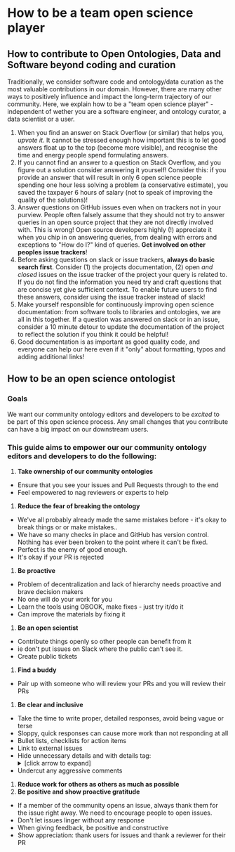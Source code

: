 # How to be a team open science player

## How to contribute to Open Ontologies, Data and Software beyond coding and curation

Traditionally, we consider software code and ontology/data curation as the most valuable contributions in our domain. However, there are many other ways to positively influence and impact the long-term trajectory of our community. Here, we explain how to be a "team open science player" - independent of wether you are a software engineer, and ontology curator, a data scientist or a user.

1. When you find an answer on Stack Overflow (or similar) that helps you, _upvote it_. It cannot be stressed enough how important this is to let good answers float up to the top (become more visible), and recognise the time and energy people spend formulating answers.
1. If you cannot find an answer to a question on Stack Overflow, and you figure out a solution consider answering it yourself! Consider this: if you provide an answer that will result in only 6 open science people spending one hour less solving a problem (a conservative estimate), you saved the taxpayer 6 hours of salary (not to speak of improving the quality of the solutions)!
1. Answer questions on GitHub issues even when on trackers not in your purview. People often falsely assume that they should not try to answer queries in an open source project that they are not directly involved with. This is wrong! Open source developers highly (!) appreciate it when you chip in on answering queries, from dealing with errors and exceptions to "How do I?" kind of queries. **Get involved on other peoples issue trackers**!
1. Before asking questions on slack or issue trackers, **always do basic search first**. Consider (1) the projects documentation, (2) open _and closed_ issues on the issue tracker of the project your query is related to. If you do not find the information you need try and craft questions that are concise yet give sufficient context. To enable future users to find these answers, consider using the issue tracker instead of slack!
1. Make yourself responsible for continuously improving open science documentation: from software tools to libraries and ontologies, we are all in this together. If a question was answered on slack or in an issue, consider a 10 minute detour to update the documentation of the project to reflect the solution if you think it could be helpful!
1. Good documentation is as important as good quality code, and everyone can help our here even if it "only" about formatting, typos and adding additional links!

## How to be an open science ontologist

### Goals

We want our community ontology editors and developers to be _excited_ to be part of this open science process. Any small changes that you contribute can have a big impact on our downstream users.

### This guide aims to empower our our community ontology editors and developers to do the following:

1. **Take ownership of our community ontologies**

- Ensure that you see your issues and Pull Requests through to the end
- Feel empowered to nag reviewers or experts to help

1. **Reduce the fear of breaking the ontology**

- We've all probably already made the same mistakes before - it's okay to break things or or make mistakes..
- We have so many checks in place and GitHub has version control. Nothing has ever been broken to the point where it can't be fixed.
- Perfect is the enemy of good enough.
- It's okay if your PR is rejected

1. **Be proactive**

- Problem of decentralization and lack of hierarchy needs proactive and brave decision makers
- No one will do your work for you
- Learn the tools using OBOOK, make fixes - just try it/do it
- Can improve the materials by fixing it

1. **Be an open scientist**

- Contribute things openly so other people can benefit from it
- ie don't put issues on Slack where the public can't see it.
- Create public tickets

1. **Find a buddy**

- Pair up with someone who will review your PRs and you will review their PRs

1. **Be clear and inclusive**

- Take the time to write proper, detailed responses, avoid being vague or terse
- Sloppy, quick responses can cause more work than not responding at all
- Bullet lists, checklists for action items
- Link to external issues
- Hide unnecessary details and with details tag: <details><summary>[click arrow to expand]</summary>. See [example here](https://github.com/OBOFoundry/OBOFoundry.github.io/pull/1978#issuecomment-1183176682)
- Undercut any aggressive comments

1. **Reduce work for others as others as much as possible**
1. **Be positive and show proactive gratitude**

- If a member of the community opens an issue, always thank them for the issue right away. We need to encourage people to open issues.
- Don't let issues linger without any response
- When giving feedback, be positive and constructive
- Show appreciation: thank users for issues and thank a reviewer for their PR
